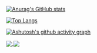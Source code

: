 [![Anurag's GitHub stats](https://github-readme-stats.vercel.app/api?username=MathieuPAJOT&hide=contribs,prs&show_icons=true&theme=radical&count_private=true)](https://github.com/anuraghazra/github-readme-stats)

[![Top Langs](https://github-readme-stats.vercel.app/api/top-langs/?username=MathieuPAJOT&layout=compact&count_private=true)](https://github.com/anuraghazra/github-readme-stats&theme=radical)

[![Ashutosh's github activity graph](https://activity-graph.herokuapp.com/graph?username=MathieuPAJOT&count_private=true)](https://github.com/ashutosh00710/github-readme-activity-graph)

<a href="https://github.com/anuraghazra/github-readme-stats">
  <img align="center" src="https://github-readme-stats.vercel.app/api/pin/?username=anuraghazra&repo=github-readme-stats" />
</a>
<a href="https://github.com/anuraghazra/convoychat">
  <img align="center" src="https://github-readme-stats.vercel.app/api/pin/?username=anuraghazra&repo=convoychat" />
</a>
